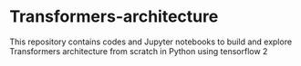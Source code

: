 # Transformers-architecture
This repository contains codes and Jupyter notebooks to build and explore Transformers architecture from scratch in Python using tensorflow 2
